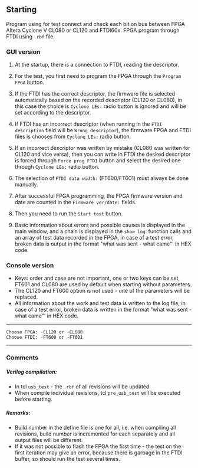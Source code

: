 ## Starting ##

Program using for test connect and check each bit on bus between FPGA Altera Cyclone V CL080 or CL120 and FTDI60x. FPGA program through FTDI using ```.rbf``` file.

### GUI version ###

1. At the startup, there is a connection to FTDI, reading the descriptor.

2. For the test, you first need to program the FPGA through the ```Program FPGA``` button.

3. If the FTDI has the correct descriptor, the firmware file is selected automatically based on the recorded descriptor
   (CL120 or CL080), in this case the choice is ```Cyclone LEs:``` radio button is ignored and will be set according to the descriptor.

4. If FTDI has an incorrect descriptor (when running in the ```FTDI description``` field will be ```Wrong descriptor```), the firmware FPGA and FTDI files is chooses from ```Cyclone LEs:``` radio button.

5. If an incorrect descriptor was written by mistake (CL080 was written for CL120 and vice versa), then you can write in FTDI
   the desired descriptor is forced through ```Force prog FTDI``` button and select the desired one through ```Cyclone LEs:``` radio button.

6. The selection of ```FTDI data width:``` (FT600/FT601) must always be done manually.

7. After successful FPGA programming, the FPGA firmware version and date are counted in the ```Firmware ver/date:``` fields.

8. Then you need to run the ```Start test``` button.

9. Basic information about errors and possible causes is displayed in the main window, and a chain is displayed in the ```show log```:
   function calls and an array of test data recorded in the FPGA, in case of a test error, broken data is output in the format
   "what was sent - what came"' in HEX code.

### Console version ###

* Keys: order and case are not important, one or two keys can be set, FT601 and CL080 are used by default when starting without parameters.
* The CL120 and FT600 option is not used - one of the parameters will be replaced.
* All information about the work and test data is written to the log file, in case of a test error, broken data is written in the format "what was sent - what came"' in HEX code.

***
	Choose FPGA: -CL120 or -CL080
	Choose FTDI: -FT600 or -FT601
***

### Comments ###

##### Verilog compilation: #####

* In tcl ```usb_test``` - the ```.rbf``` of all revisions will be updated.
* When compile individual revisions, tcl ```pre_usb_test``` will be executed before starting.

##### Remarks: #####

* Build number in the define file is one for all, i.e. when compiling all revisions, build number is incremented for each separately and all output files will be different.
* If it was not possible to flash the FPGA the first time - the test on the first iteration may give an error, because there is garbage in the FTDI buffer, so should run the test several times.